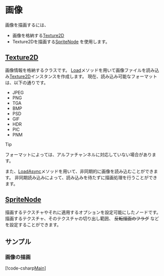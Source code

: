 # 画像

画像を描画するには、
- 画像を格納する[Texture2D](xref:Altseed.Texture2D)
- Texture2Dを描画する[SpriteNode](xref:Altseed.SpriteNode)
を使用します。

## [Texture2D](xref:Altseed.Texture2D)

画像情報を格納するクラスです。
[Load](xref:Altseed.Texture2D.Load(System.String))メソッドを用いて画像ファイルを読み込み[Texture2D](xref:Altseed.Texture2D)インスタンスを作成します。
現在、読み込み可能なフォーマットは、以下の通りです。

- JPEG
- PNG
- TGA
- BMP
- PSD
- GIF
- HDR
- PIC
- PNM

> [!TIP]
> フォーマットによっては、アルファチャンネルに対応していない場合があります。

また、[LoadAsync](xref:Altseed.Texture2D.LoadAsync(System.String))メソッドを用いて、非同期的に画像を読み込むことができます。
非同期読み込みによって、読み込みを待たずに描画処理を行うことができます。

## [SpriteNode](xref:Altseed.SpriteNode)

描画するテクスチャやそれに適用するオプションを設定可能にしたノードです。描画するテクスチャ、そのテクスチャの切り出し範囲、 ~~反転描画のフラグ~~ などを設定することができます。

## サンプル

### 画像の描画

[!code-csharp[Main](../../Src/Samples/Graphics/Sprite.cs)]